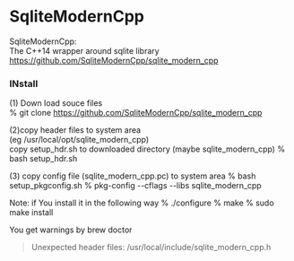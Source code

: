 SqliteModernCpp
===============

SqliteModernCpp:  
The C++14 wrapper around sqlite library
https://github.com/SqliteModernCpp/sqlite_modern_cpp

### INstall  
(1) Down load souce files  
% git clone https://github.com/SqliteModernCpp/sqlite_modern_cpp  

(2)copy header files to system area   
(eg /usr/local/opt/sqlite_modern_cpp)  
copy setup_hdr.sh to downloaded directory
(maybe sqlite_modern_cpp)
% bash setup_hdr.sh

(3) copy config file (sqlite_modern_cpp.pc) to system area 
% bash setup_pkgconfig.sh
% pkg-config --cflags --libs  sqlite_modern_cpp

Note:
if You install it in the following way
% ./configure
% make
 % sudo make install

You get warnings by brew doctor
> Unexpected header files:
 > /usr/local/include/sqlite_modern_cpp.h

